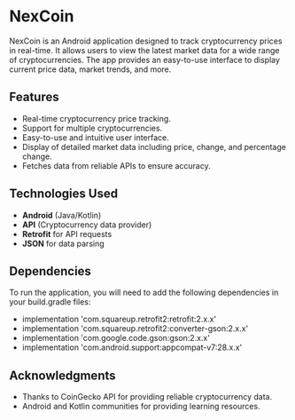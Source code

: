 # NexCoin

NexCoin is an Android application designed to track cryptocurrency prices in real-time. It allows users to view the latest market data for a wide range of cryptocurrencies. The app provides an easy-to-use interface to display current price data, market trends, and more.

## Features
- Real-time cryptocurrency price tracking.
- Support for multiple cryptocurrencies.
- Easy-to-use and intuitive user interface.
- Display of detailed market data including price, change, and percentage change.
- Fetches data from reliable APIs to ensure accuracy.
  
## Technologies Used
- **Android** (Java/Kotlin)
- **API** (Cryptocurrency data provider)
- **Retrofit** for API requests
- **JSON** for data parsing

## Dependencies
To run the application, you will need to add the following dependencies in your build.gradle files:

- implementation 'com.squareup.retrofit2:retrofit:2.x.x'
- implementation 'com.squareup.retrofit2:converter-gson:2.x.x'
- implementation 'com.google.code.gson:gson:2.x.x'
- implementation 'com.android.support:appcompat-v7:28.x.x'

## Acknowledgments
- Thanks to CoinGecko API for providing reliable cryptocurrency data.
- Android and Kotlin communities for providing learning resources.
